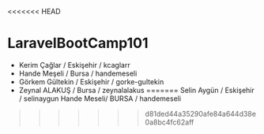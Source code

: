 <<<<<<< HEAD
# LaravelBootCamp101

- Kerim Çağlar / Eskişehir / kcaglarr
- Hande Meşeli / Bursa     / handemeseli
- Görkem Gültekin / Eskişehir / gorke-gultekin
- Zeynal ALAKUŞ / Bursa / zeynalalakus
=======
Selin Aygün / Eskişehir / selinaygun
Hande Meseli/ BURSA     / handemeseli
>>>>>>> d81ded44a35290afe84a644d38e0a8bc4fc62aff
